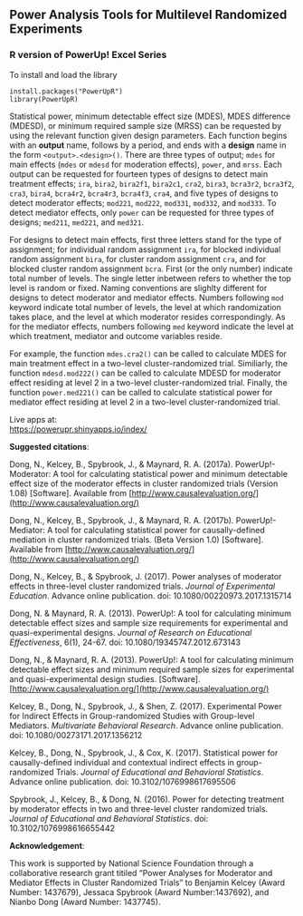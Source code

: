 <h2> Power Analysis Tools for Multilevel Randomized Experiments </h2>
<h3> R version of PowerUp! Excel Series </h3>

To install and load the library
```{r}
install.packages("PowerUpR")
library(PowerUpR)
```

Statistical power, minimum detectable effect size (MDES), MDES difference (MDESD), or minimum required sample size (MRSS) can be requested by using the relevant function given design parameters. Each function begins with an **output** name, follows by a period, and ends with a **design** name in the form `<output>.<design>()`. There are three types of output; `mdes` for main effects (`mdes` or `mdesd` for moderation effects),  `power`, and `mrss`. Each output can be requested for fourteen types of designs to detect main treatment effects; `ira`, `bira2`, `bira2f1`, `bira2c1`, `cra2`, `bira3`, `bcra3r2`, `bcra3f2`, `cra3`, `bira4`, `bcra4r2`, `bcra4r3`, `bcra4f3`, `cra4`, and five types of designs to detect moderator effects; `mod221`, `mod222`, `mod331`, `mod332`, and `mod333`. To detect mediator effects, only `power` can be requested for three types of designs; `med211`, `med221`, and `med321`.

For designs to detect main effects, first three letters stand for the type of assignment; for individual random assignment `ira`, for blocked individual random assignment `bira`, for cluster random assignment `cra`, and for blocked cluster random assignment `bcra`. First (or the only number) indicate total number of levels. The single letter inbetween refers to whether the top level is random or fixed. Naming conventions are slighlty different for designs to detect moderator and mediator effects. Numbers following `mod` keyword indicate total number of levels, the level at which randomization takes place, and the level at which moderator resides correspondingly. As for the mediator effects, numbers following `med` keyword indicate the level at which treatment, mediator and outcome variables reside. 

For example, the function `mdes.cra2()` can be called to calculate MDES for main treatment effect in a two-level cluster-randomized trial. Similiarly, the function `mdesd.mod222()` can be called to calculate MDESD for moderator effect residing at level 2 in a two-level cluster-randomized trial. Finally, the function `power.med221()` can be called to calculate statistical power for mediator effect residing at level 2 in a two-level cluster-randomized trial. 


Live apps at: <br>
<https://powerupr.shinyapps.io/index/> 

**Suggested citations**:

Dong, N., Kelcey, B., Spybrook, J., & Maynard, R. A. (2017a). PowerUp!-Moderator: A tool for calculating statistical power and minimum detectable effect size of the moderator effects in cluster randomized trials (Version 1.08) [Software]. Available from [http://www.causalevaluation.org/](http://www.causalevaluation.org/)

Dong, N., Kelcey, B., Spybrook, J., & Maynard, R. A. (2017b). PowerUp!-Mediator: A tool for calculating statistical power for causally-defined mediation in cluster randomized trials. (Beta Version 1.0) [Software]. Available from [http://www.causalevaluation.org/](http://www.causalevaluation.org/)

Dong, N.,  Kelcey, B., & Spybrook, J. (2017). Power analyses of moderator effects in three-level cluster randomized trials. *Journal of Experimental Education*. Advance online publication. doi: 10.1080/00220973.2017.1315714

Dong, N. & Maynard, R. A. (2013). PowerUp!: A tool for calculating minimum detectable effect sizes and sample size requirements for experimental and quasi-experimental designs. *Journal of Research on Educational Effectiveness*, 6(1), 24-67.  doi: 10.1080/19345747.2012.673143

Dong, N., & Maynard, R. A. (2013). PowerUp!: A tool for calculating minimum detectable effect sizes and minimum required sample sizes for experimental and quasi-experimental design studies. [Software]. [http://www.causalevaluation.org/](http://www.causalevaluation.org/)

Kelcey, B., Dong, N., Spybrook, J., & Shen, Z. (2017). Experimental Power for Indirect Effects in Group-randomized Studies with Group-level Mediators. *Multivariate Behavioral Research*. Advance online publication. doi: 10.1080/00273171.2017.1356212

Kelcey, B., Dong, N., Spybrook, J., & Cox, K. (2017). Statistical power for causally-defined individual and contextual indirect effects in group-randomized Trials. *Journal of Educational and Behavioral Statistics*. Advance online publication. doi: 10.3102/1076998617695506

Spybrook, J., Kelcey, B., & Dong, N. (2016). Power for detecting treatment by moderator effects in two and three-level cluster randomized trials. *Journal of Educational and Behavioral Statistics*. doi: 10.3102/1076998616655442

**Acknowledgement**:

This work is supported by National Science Foundation through a collaborative research grant titiled “Power Analyses for Moderator and Mediator Effects in Cluster Randomized Trials” to Benjamin Kelcey (Award Number: 1437679), Jessaca Spybrook (Award Number:1437692), and Nianbo Dong (Award Number: 1437745).



